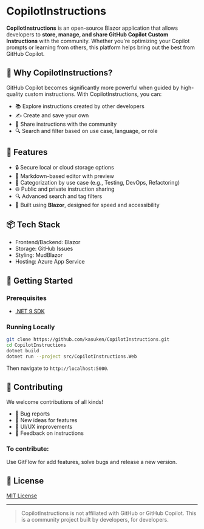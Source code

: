 # CopilotInstructions

**CopilotInstructions** is an open-source Blazor application that allows developers to **store, manage, and share GitHub Copilot Custom Instructions** with the community. Whether you're optimizing your Copilot prompts or learning from others, this platform helps bring out the best from GitHub Copilot.

## 🚀 Why CopilotInstructions?

GitHub Copilot becomes significantly more powerful when guided by high-quality custom instructions. With CopilotInstructions, you can:

* 📚 Explore instructions created by other developers
* ✍️ Create and save your own
* 🤝 Share instructions with the community
* 🔍 Search and filter based on use case, language, or role

## 💠 Features

* 🔒 Secure local or cloud storage options
* 📝 Markdown-based editor with preview
* 🧠 Categorization by use case (e.g., Testing, DevOps, Refactoring)
* 🌐 Public and private instruction sharing
* 🔍 Advanced search and tag filters
* 🦮 Built using **Blazor**, designed for speed and accessibility

## 📦 Tech Stack

* Frontend/Backend: Blazor
* Storage: GitHub Issues
* Styling: MudBlazor
* Hosting: Azure App Service

## 🧪 Getting Started

### Prerequisites

* [.NET 9 SDK](https://dotnet.microsoft.com/)

### Running Locally

```bash
git clone https://github.com/kasuken/CopilotInstructions.git
cd CopilotInstructions
dotnet build
dotnet run --project src/CopilotInstructions.Web
```

Then navigate to `http://localhost:5000`.

## 🤝 Contributing

We welcome contributions of all kinds!

* 🐛 Bug reports
* 🧠 New ideas for features
* 🎨 UI/UX improvements
* 💬 Feedback on instructions

### To contribute:

Use GitFlow for add features, solve bugs and release a new version.

## 📝 License

[MIT License](LICENSE)

---

> CopilotInstructions is not affiliated with GitHub or GitHub Copilot. This is a community project built by developers, for developers.
